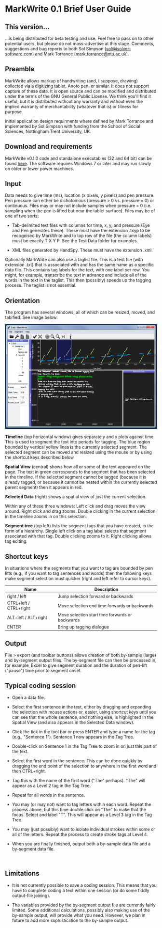 **MarkWrite 0.1 Brief User Guide**
==================================

This version...
---------------

...is being distributed for beta testing and use. Feel free to pass on to other
potential users, but please do not mass-advertise at this stage. Comments,
suggestions and bug reports to both Sol Simpson (sol@isolver-software.com) and
Mark Torrance (mark.torrance@ntu.ac.uk).

Preamble
--------

MarkWrite allows markup of handwriting (and, I suppose, drawing) collected via a
digitizing tablet, Anoto pen, or similar. It does not support capture of these
data. It is open source and can be modified and distributed under the terms of
the GNU General Public License. We think you'll find it useful, but it is
distributed without any warranty and without even the implied warranty of
merchantability (whatever that is) or fitness for purpose. 

Initial application design requirments where defined by Mark Torrance
and implemented by Sol Simpson with funding from the School of Social Sciences, Nottingham Trent
University, UK.

Download and requirements
-------------------------

MarkWrite v0.1.0 code and standalone executables (32 and 64 bit) can be found [here](https://github.com/isolver/MarkWrite/releases). The software requires 
Windows 7 or later and may run slowly on older or lower power machines.

Input
-----

Data needs to give time (ms), location (x pixels, y pixels) and pen pressure.
Pen pressure can either be dichotomous (pressure \> 0 vs. pressure = 0) or
continuous. Files may or may not include samples when pressure = 0 (i.e.
sampling when the pen is lifted but near the tablet surface). Files may be of
one of two sorts:

-   Tab-delimited text files with columns for time, x, y, and pressure (Eye and
    Pen generates these). These must have the extension .txyp to be recognised
    by MarkWrite and to top row of the file (the column labels) must be exactly
    T X Y P. See the Test Data folder for examples.

-   XML files generated by HandSpy. These must have the extension .xml.

Optionally MarkWrite can also use a taglist file. This is a text file (with
extension .txt) that is associated with and has the same name as a specific data
file. This contains tag labels for the text, with one label per row. You might,
for example, transcribe the text in advance and include all of the words in the
text in the taglist. This then (possibly) speeds up the tagging process. The
taglist is not essential.

Orientation
-----------

The program has several windows, all of which can be resized, moved, and
tabified. See image below.

![MarkWrite Main Application Window](https://github.com/isolver/MarkWrite/blob/master/docs/markwrite_app_window.png)

**Timeline** (top horizontal window) gives separate y and x plots against time.
This is used to segment the text into periods for tagging. The blue region
bounded by vertical yellow lines is the currently selected segment. The selected
segment can be moved and resized using the mouse or by using the shortcut keys
described below

**Spatial View** (central) shows how all or some of the text appeared on the
page. The text in green corresponds to the segment that has been selected in the
timeline. If the selected segment cannot be tagged (because it is already
tagged, or because it cannot be nested within the currently selected parent
segment) then it appears in red.

**Selected Data** (right) shows a spatial view of just the current selection.

Within any of these three windows: Left click and drag moves the view around.
Right click and drag zooms. Double clicking in the current selection in the
timeline zooms in on this selection.

**Segment tree** (top left) lists the segment tags that you have created, in the
form of a hierarchy. Single left click on a tag label selects that segment
associated with that tag. Double clicking zooms to it. Right clicking allows tag
editing.

Shortcut keys
-------------

In situations where the segments that you want to tag are bounded by pen lifts
(e.g., if you want to tag sentences and words) then the following keys make
segment selection must quicker (right and left refer to cursor keys).

Name                    | Description                                   
------------------------|--------------
right / left            | Jump selection forward or backwards
CTRL+left / CTRL+right  | Move selection end time forwards or  backwards
ALT+left / ALT+right    | Move selection start time forwards or backwards
ENTER                   | Bring up tagging dialogue

Output
------

File \> export (and toolbar buttons) allows creation of both by-sample (large)
and by-segment output files. The by-segment file can then be processed in, for
example, Excel to give segment duration and the duration of pen-lift ("pause")
time prior to segment onset.

Typical coding session
----------------------

-   Open a data file.

-   Select the first sentence in the text, either by dragging and expanding the
    selection with mouse actions or, easier, using shortcut keys until you can
    see that the whole sentence, and nothing else, is highlighted in the Spatial
    View (and also appears in the Selected Data window).

-   Click the tick in the tool bar or press ENTER and type a name for the tag
    (e.g., "Sentence 1"). Sentence 1 now appears in the Tag Tree.

-   Double-click on Sentence 1 in the Tag Tree to zoom in on just this part of
    the text.

-   Select the first word in the sentence. This can be done quickly by dragging
    the end point of the selection to anywhere in the first word and then
    CTRL+right.

-   Tag this with the name of the first word ("The" perhaps). "The" will appear
    as a Level 2 tag in the Tag Tree.

-   Repeat for all words in the sentence.

-   You may (or may not) want to tag letters within each word. Repeat the
    process above, but this time double click on "The" to make that the focus.
    Select and label "T". This will appear as a Level 3 tag in the Tag Tree.

-   You may (just possibly) want to isolate individual strokes within some or
    all of the letters. Repeat the process to create stroke tags at Level 4.

-   When you are finally finished, output both a by-sample data file and a
    by-segment data file.

 

Limitations
-----------

-   It is not currently possible to save a coding session. This means that you
    have to complete coding a text within one session (or do some fiddly
    output-file joining).

-   The variables provided by the by-segment output file are currently fairly
    limited. Some additional calculations, possibly also making use of the
    by-sample output, will provide what you need. However, we plan in future to
    add more sophistication to the by-sample output.
